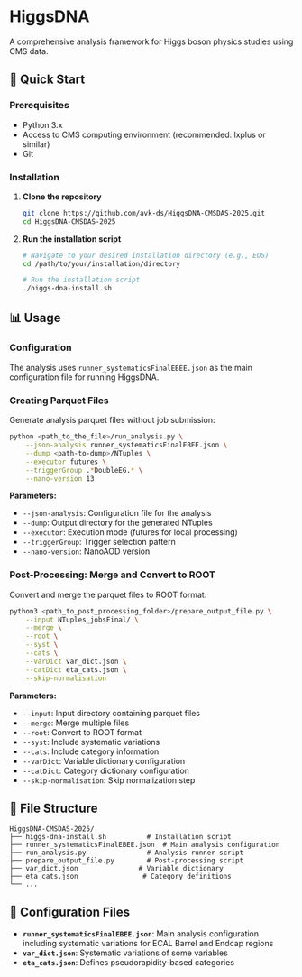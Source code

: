 # HiggsDNA

A comprehensive analysis framework for Higgs boson physics studies using CMS data.

## 🚀 Quick Start

### Prerequisites

- Python 3.x
- Access to CMS computing environment (recommended: lxplus or similar)
- Git

### Installation

1. **Clone the repository**
   ```bash
   git clone https://github.com/avk-ds/HiggsDNA-CMSDAS-2025.git
   cd HiggsDNA-CMSDAS-2025
   ```

2. **Run the installation script**
   ```bash
   # Navigate to your desired installation directory (e.g., EOS)
   cd /path/to/your/installation/directory
   
   # Run the installation script
   ./higgs-dna-install.sh
   ```

## 📊 Usage

### Configuration

The analysis uses `runner_systematicsFinalEBEE.json` as the main configuration file for running HiggsDNA.

### Creating Parquet Files

Generate analysis parquet files without job submission:

```bash
python <path_to_the_file>/run_analysis.py \
    --json-analysis runner_systematicsFinalEBEE.json \
    --dump <path-to-dump>/NTuples \
    --executor futures \
    --triggerGroup .*DoubleEG.* \
    --nano-version 13
```

**Parameters:**
- `--json-analysis`: Configuration file for the analysis
- `--dump`: Output directory for the generated NTuples
- `--executor`: Execution mode (futures for local processing)
- `--triggerGroup`: Trigger selection pattern
- `--nano-version`: NanoAOD version

### Post-Processing: Merge and Convert to ROOT

Convert and merge the parquet files to ROOT format:

```bash
python3 <path_to_post_processing_folder>/prepare_output_file.py \
    --input NTuples_jobsFinal/ \
    --merge \
    --root \
    --syst \
    --cats \
    --varDict var_dict.json \
    --catDict eta_cats.json \
    --skip-normalisation
```

**Parameters:**
- `--input`: Input directory containing parquet files
- `--merge`: Merge multiple files
- `--root`: Convert to ROOT format
- `--syst`: Include systematic variations
- `--cats`: Include category information
- `--varDict`: Variable dictionary configuration
- `--catDict`: Category dictionary configuration
- `--skip-normalisation`: Skip normalization step

## 📁 File Structure

```
HiggsDNA-CMSDAS-2025/
├── higgs-dna-install.sh          # Installation script
├── runner_systematicsFinalEBEE.json  # Main analysis configuration
├── run_analysis.py               # Analysis runner script
├── prepare_output_file.py        # Post-processing script
├── var_dict.json               # Variable dictionary
├── eta_cats.json                # Category definitions
└── ...
```

## 🔧 Configuration Files

- **`runner_systematicsFinalEBEE.json`**: Main analysis configuration including systematic variations for ECAL Barrel and Endcap regions
- **`var_dict.json`**: Systematic variations of some variables
- **`eta_cats.json`**: Defines pseudorapidity-based categories
